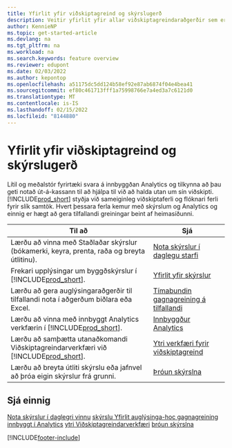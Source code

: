 ```yaml
---
title: Yfirlit yfir viðskiptagreind og skýrslugerð
description: Veitir yfirlit yfir allar viðskiptagreindaraðgerðir sem eru studdar í Aðalafurð fyrirtækja.
author: KennieNP
ms.topic: get-started-article
ms.devlang: na
ms.tgt_pltfrm: na
ms.workload: na
ms.search.keywords: feature overview
ms.reviewer: edupont
ms.date: 02/03/2022
ms.author: kepontop
ms.openlocfilehash: a51175dc5dd124b58ef92e87ab6874f04e4bea41
ms.sourcegitcommit: ef80c461713fff1a75998766e7a4ed3a7c6121d0
ms.translationtype: MT
ms.contentlocale: is-IS
ms.lasthandoff: 02/15/2022
ms.locfileid: "8144880"
---
```

# <a name="business-intelligence-and-reporting-overview"></a>Yfirlit yfir viðskiptagreind og skýrslugerð

Lítil og meðalstór fyrirtæki svara á innbyggðan Analytics og tilkynna að þau geti notað út-á-kassann til að hjálpa til við að halda utan um sín viðskipti. [!INCLUDE[prod_short](includes/prod_short.md)] styðja við sameiginleg viðskiptaferli og flóknari ferli fyrir slík samtök. Hvert þessara ferla kemur með skýrslum og Analytics og einnig er hægt að gera tilfallandi greiningar beint af heimasíðunni.  

| Til að | Sjá |
| --- | --- |
| Lærðu að vinna með Staðlaðar skýrslur (bókamerki, keyra, prenta, raða og breyta útlitinu). | [Nota skýrslur í daglegu starfi](reports-use-reports.md) |
| Frekari upplýsingar um byggðskýrslur í [!INCLUDE[prod_short](includes/prod_short.md)]. |[Yfirlit yfir skýrslur](reports-available-reports.md)|
| Lærðu að gera auglýsingaraðgerðir til tilfallandi nota í aðgerðum biðlara eða Excel. | [Tímabundin gagnagreining á tilfallandi](reports-adhoc-analysis.md) |
| Lærðu að vinna með innbyggt Analytics verkfærin í [!INCLUDE[prod_short](includes/prod_short.md)].| [Innbyggður Analytics](reports-built-in-analytics.md) |
| Lærðu að samþætta utanaðkomandi Viðskiptagreindarverkfæri við [!INCLUDE[prod_short](includes/prod_short.md)].| [Ytri verkfæri fyrir viðskiptagreind](reports-external-analysis.md) |
|Lærðu að breyta útliti skýrslu eða jafnvel að þróa eigin skýrslur frá grunni. |[Þróun skýrslna](reports-develop-reports.md)|

## <a name="see-also"></a>Sjá einnig

[Nota skýrslur í daglegri vinnu](reports-use-reports.md)
[skýrslu Yfirlit](reports-available-reports.md)[
 auglýsinga-hoc gagnagreining](reports-adhoc-analysis.md)
[innbyggt í Analytics](reports-built-in-analytics.md)
[ytri Viðskiptagreindarverkfæri](reports-external-analysis.md)
[þróun skýrslna](reports-develop-reports.md)


[!INCLUDE[footer-include](includes/footer-banner.md)]